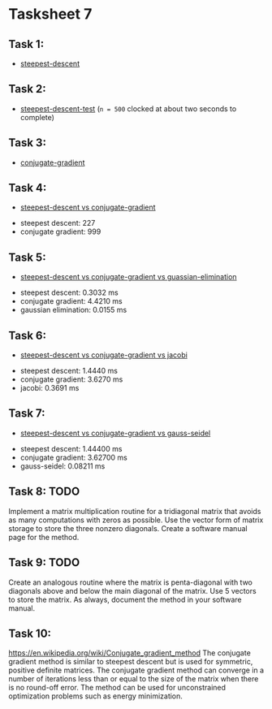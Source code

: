 # Tasksheet 7

## Task 1:
* [steepest-descent](https://github.com/TekuConcept/math4610/blob/master/modules/doc/steepest_descent_matrix.md)

## Task 2:
* [steepest-descent-test](https://github.com/TekuConcept/math4610/blob/master/modules/test/matrix_test.cpp) (`n = 500` clocked at about two seconds to complete)

## Task 3:
* [conjugate-gradient](https://github.com/TekuConcept/math4610/blob/master/modules/doc/conjugate_gradient_matrix.md)

## Task 4:
* [steepest-descent vs conjugate-gradient](https://github.com/TekuConcept/math4610/blob/master/modules/test/matrix_test.cpp)
- steepest descent:   227
- conjugate gradient: 999

## Task 5:
* [steepest-descent vs conjugate-gradient vs guassian-elimination](https://github.com/TekuConcept/math4610/blob/master/modules/test/matrix_test.cpp)
- steepest descent:     0.3032 ms
- conjugate gradient:   4.4210 ms
- gaussian elimination: 0.0155 ms

## Task 6:
* [steepest-descent vs conjugate-gradient vs jacobi](https://github.com/TekuConcept/math4610/blob/master/modules/test/matrix_test.cpp)
- steepest descent:     1.4440 ms
- conjugate gradient:   3.6270 ms
- jacobi:               0.3691 ms

## Task 7:
* [steepest-descent vs conjugate-gradient vs gauss-seidel](https://github.com/TekuConcept/math4610/blob/master/modules/test/matrix_test.cpp)
- steepest descent:     1.44400 ms
- conjugate gradient:   3.62700 ms
- gauss-seidel:         0.08211 ms

## Task 8: TODO
Implement a matrix multiplication routine for a tridiagonal matrix that avoids as many computations with zeros as possible. Use the vector form of matrix storage to store the three nonzero diagonals. Create a software manual page for the method.

## Task 9: TODO
Create an analogous routine where the matrix is penta-diagonal with two diagonals above and below the main diagonal of the matrix. Use 5 vectors to store the matrix. As always, document the method in your software manual.

## Task 10:
https://en.wikipedia.org/wiki/Conjugate_gradient_method The conjugate gradient method is similar to steepest descent but is used for symmetric, positive definite matrices. The conjugate gradient method can converge in a number of iterations less than or equal to the size of the matrix when there is no round-off error. The method can be used for unconstrained optimization problems such as energy minimization.

